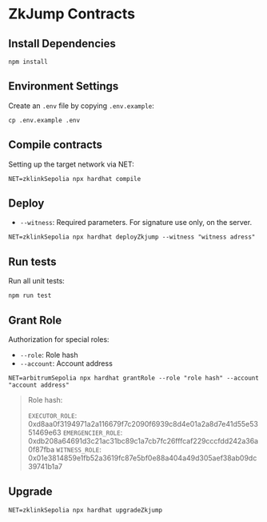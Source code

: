 # ZkJump Contracts
## Install Dependencies

`npm install`

## Environment Settings

Create an `.env` file by copying `.env.example`:

`cp .env.example .env`

## Compile contracts

Setting up the target network via NET:

`NET=zklinkSepolia npx hardhat compile`

## Deploy
- `--witness`: Required parameters. For signature use only, on the server.

`NET=zklinkSepolia npx hardhat deployZkjump --witness "witness adress"`

## Run tests

Run all unit tests:

`npm run test`

## Grant Role

Authorization for special roles:
- `--role`: Role hash
- `--account`: Account address

`NET=arbitrumSepolia npx hardhat grantRole --role "role hash" --account "account address"`

> Role hash:
>
> `EXECUTOR_ROLE`: 0xd8aa0f3194971a2a116679f7c2090f6939c8d4e01a2a8d7e41d55e5351469e63
> `EMERGENCIER_ROLE`: 0xdb208a64691d3c21ac31bc89c1a7cb7fc26fffcaf229cccfdd242a36a0f87fba
> `WITNESS_ROLE`: 0x01e3814859e1fb52a3619fc87e5bf0e88a404a49d305aef38ab09dc39741b1a7

## Upgrade

`NET=zklinkSepolia npx hardhat upgradeZkjump`